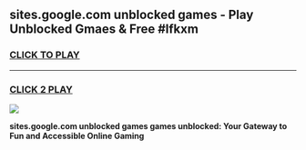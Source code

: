 
## sites.google.com unblocked games - Play Unblocked Gmaes & Free #lfkxm
<h3>
<a href="https://premium.freeplayer.one?title=sites.google.com_unblocked_games&ref=03M">CLICK TO PLAY</a></h3>
<hr>

<h3>
<a href="https://premium.freeplayer.one?title=sites.google.com_unblocked_games&ref=03M">CLICK 2 PLAY</a>
  
</h3>

<a href="https://premium.freeplayer.one?title=sites.google.com_unblocked_games&ref=03M"><img src="https://clearcache.store/games.png"></a>


**sites.google.com unblocked games games unblocked: Your Gateway to Fun and Accessible Online Gaming**
